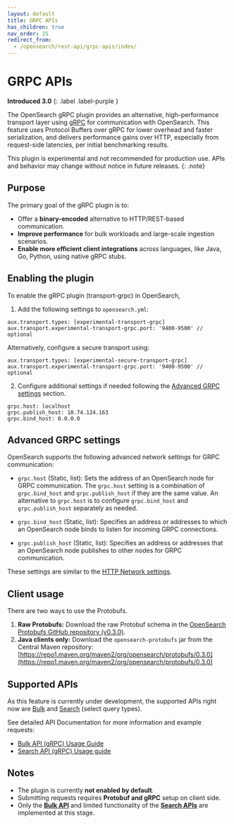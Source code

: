 ```yaml
---
layout: default
title: GRPC APIs
has_children: true
nav_order: 25
redirect_from:
  - /opensearch/rest-api/grpc-apis/index/
---
```


# GRPC APIs
**Introduced 3.0**
{: .label .label-purple }

The OpenSearch gRPC plugin provides an alternative, high-performance transport layer using [gRPC](https://grpc.io/) for communication with OpenSearch. This feature uses Protocol Buffers over gRPC for lower overhead and faster serialization, and delivers performance gains over HTTP, especially from request-side latencies, per initial benchmarking results.

This plugin is experimental and not recommended for production use. APIs and behavior may change without notice in future releases.
{: .note}

## Purpose

The primary goal of the gRPC plugin is to:

* Offer a **binary-encoded** alternative to HTTP/REST-based communication.  
* **Improve performance** for bulk workloads and large-scale ingestion scenarios.  
* **Enable more efficient client integrations** across languages, like Java, Go, Python, using native gRPC stubs.

## Enabling the plugin

To enable the gRPC plugin (transport-grpc) in OpenSearch, 

1. Add the following settings to `opensearch.yml`:
```
aux.transport.types: [experimental-transport-grpc]
aux.transport.experimental-transport-grpc.port: '9400-9500' // optional
```

Alternatively, configure a secure transport using:
```
aux.transport.types: [experimental-secure-transport-grpc]
aux.transport.experimental-transport-grpc.port: '9400-9500' // optional
```

2. Configure additional settings if needed following the [Advanced GRPC settings](#advanced-grpc-settings) section.
```
grpc.host: localhost
grpc.publish_host: 10.74.124.163
grpc.bind_host: 0.0.0.0
```

## Advanced GRPC settings

OpenSearch supports the following advanced network settings for GRPC communication:

- `grpc.host` (Static, list): Sets the address of an OpenSearch node for GRPC communication. The `grpc.host` setting is a combination of `grpc.bind_host` and `grpc.publish_host` if they are the same value. An alternative to `grpc.host` is to configure `grpc.bind_host` and `grpc.publish_host` separately as needed. 

- `grpc.bind_host` (Static, list): Specifies an address or addresses to which an OpenSearch node binds to listen for incoming GRPC connections. 

- `grpc.publish_host` (Static, list): Specifies an address or addresses that an OpenSearch node publishes to other nodes for GRPC communication.

These settings are similar to the [HTTP Network settings]({{site.url}}{{site.baseurl}}/install-and-configure/configuring-opensearch/network-settings/#advanced-http-settings).

## Client usage

There are two ways to use the Protobufs. 

1. **Raw Protobufs:** Download the raw Protobuf schema in the [OpenSearch Protobufs GitHub repository (v0.3.0)](https://github.com/opensearch-project/opensearch-protobufs).   
2. **Java clients only:** Download the `opensearch-protobufs` jar from the Central Maven repository: [https://repo1.maven.org/maven2/org/opensearch/protobufs/0.3.0](https://repo1.maven.org/maven2/org/opensearch/protobufs/0.3.0) 

## Supported APIs
As this feature is currently under development, the supported APIs right now are [Bulk]({{site.url}}{{site.baseurl}}/api-reference/document-apis/bulk/) and [Search]({{site.url}}{{site.baseurl}}/api-reference/search/) (select query types).

See detailed API Documentation for more information and example requests: 

* [Bulk API (gRPC) Usage Guide]({{site.url}}{{site.baseurl}}/api-reference/document-apis/bulk/) 
* [Search API (gRPC) Usage guide]({{site.url}}{{site.baseurl}}/api-reference/search/) 

## Notes

* The plugin is currently **not enabled by default**.  
* Submitting requests requires **Protobuf and gRPC** setup on client side.  
* Only the **[Bulk API]({{site.url}}{{site.baseurl}}/api-reference/document-apis/bulk/)** and limited functionality of the **[Search APIs]({{site.url}}{{site.baseurl}}/api-reference/search/)** are implemented at this stage.
